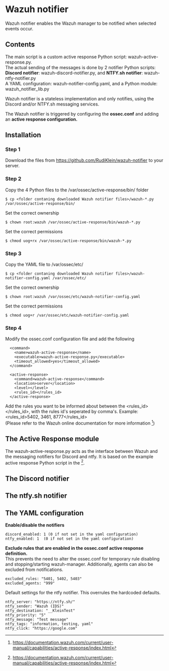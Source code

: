 # Wazuh notifier

Wazuh notifier enables the Wazuh manager to be notified when selected events occur.

## Contents

The main script is a custom active response Python script: wazuh-active-response.py.<br/>
The actual sending of the messages is done by 2 notifier Python scripts:<br/>
**Discord notifier**: wazuh-discord-notifier.py, and **NTFY.sh notifier**: wazuh-ntfy-notifier.py<br/>
A YAML configuration: wazuh-notifier-config.yaml, and a Python module: wazuh_notifier_lib.py

Wazuh notifier is a stateless implementation and only notifies, using the Discord and/or NTFY.sh messaging services.

The Wazuh notifier is triggered by configuring the **ossec.conf** and adding an **active response configuration.**

## Installation ##

### Step 1 ###

Download the files from https://github.com/RudiKlein/wazuh-notifier to your server.

### Step 2 ###

Copy the 4 Python files to the /var/ossec/active-response/bin/ folder

``` 
$ cp <folder contaning downloaded Wazuh notifier files>/wazuh-*.py /var/ossec/active-response/bin/
```

Set the correct ownership

```
$ chown root:wazuh /var/ossec/active-response/bin/wazuh-*.py
```

Set the correct permissions

```
$ chmod uog+rx /var/ossec/active-response/bin/wazuh-*.py
```

### Step 3 ###

Copy the YAML file to /var/ossec/etc/

```
$ cp <folder contaning downloaded Wazuh notifier files>/wazuh-notifier-config.yaml /var/ossec/etc/
```

Set the correct ownership

```
$ chown root:wazuh /var/ossec/etc/wazuh-notifier-config.yaml
```

Set the correct permissions

```
$ chmod uog+r /var/ossec/etc/wazuh-notifier-config.yaml
```

### Step 4 ###

Modify the ossec.conf configuration file and add the following<br/>

```
  <command>
    <name>wazuh-active-response</name>
    <executable>wazuh-active-response.py</executable>
    <timeout_allowed>yes</timeout_allowed>
  </command>
```

```
  <active-response>
    <command>wazuh-active-response</command>
    <location>server</location>
    <level></level>
    <rules_id></rules_id>
  </active-response>
```

Add the rules you want to be informed about between the <rules_id></rules_id>, with the rules id's seperated by comma's.
Example: <rules_id>5402, 3461, 8777</rules_id><br/>
(Please refer to the Wazuh online documentation for more information [^Wazuh docs])

[^Wazuh docs]: https://documentation.wazuh.com/current/user-manual/capabilities/active-response/index.html

## The Active Response module ##

The wazuh-active-response.py acts as the interface between Wazuh and the messaging notifiers for Discord and ntfy.
It is based on the example active response Python script in the [^Wazuh docs].

## The Discord notifier ##

## The ntfy.sh notifier ##

## The YAML configuration ##

**Enable/disable the notifiers**<br/>

```
discord_enabled: 1 (0 if not set in the yaml configuration)
ntfy_enabled: 1  (0 if not set in the yaml configuration)
```

**Exclude rules that are enabled in the ossec.conf active response definition.**<br/>
This prevents the need to alter the ossec.conf for temporary rule disabling and stopping/starting wazuh-manager.
Additionally, agents can also be excluded from notifications.

```
excluded_rules: "5401, 5402, 5403"
excluded_agents: "999"
```

Default settings for the ntfy notifier. This overrules the hardcoded defaults.

```
ntfy_server: "https://ntfy.sh/"
ntfy_sender: "Wazuh (IDS)"
ntfy_destination: "__KleinTest"
ntfy_priority: "5"
ntfy_message: "Test message"
ntfy_tags: "information, testing, yaml"
ntfy_click: "https://google.com"
```